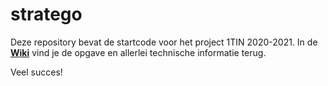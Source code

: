 # stratego
Deze repository bevat de startcode voor het project 1TIN 2020-2021.
In de **[Wiki](https://github.com/pxlit-projects/stratego/wiki)** vind je de opgave en allerlei technische informatie terug.

Veel succes!
